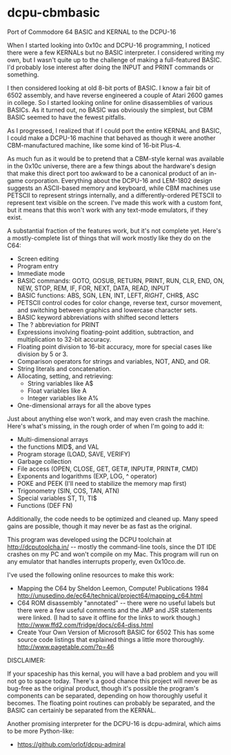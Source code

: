 dcpu-cbmbasic
=============

Port of Commodore 64 BASIC and KERNAL to the DCPU-16

When I started looking into 0x10c and DCPU-16 programming, I noticed
there were a few KERNALs but no BASIC interpreter.  I considered
writing my own, but I wasn't quite up to the challenge of making a
full-featured BASIC.  I'd probably lose interest after doing the
INPUT and PRINT commands or something.

I then considered looking at old 8-bit ports of BASIC.  I know a
fair bit of 6502 assembly, and have reverse engineered a couple of
Atari 2600 games in college.  So I started looking online for online
disassemblies of various BASICs.  As it turned out, no BASIC was
obviously the simplest, but CBM BASIC seemed to have the fewest
pitfalls.

As I progressed, I realized that if I could port the entire KERNAL
and BASIC, I could make a DCPU-16 machine that behaved as though
it were another CBM-manufactured machine, like some kind of 16-bit
Plus-4.

As much fun as it would be to pretend that a CBM-style kernal was
available in the 0x10c universe, there are a few things about the
hardware's design that make this direct port too awkward to be a
canonical product of an in-game corporation.  Everything about the
DCPU-16 and LEM-1802 design suggests an ASCII-based memory and
keyboard, while CBM machines use PETSCII to represent strings
internally, and a differently-ordered PETSCII to represent text
visible on the screen.  I've made this work with a custom font,
but it means that this won't work with any text-mode emulators,
if they exist.  

A substantial fraction of the features work, but it's not complete
yet.  Here's a mostly-complete list of things that will work
mostly like they do on the C64:

* Screen editing
* Program entry
* Immediate mode
* BASIC commands: GOTO, GOSUB, RETURN, PRINT, RUN, CLR, END, ON,
                  NEW, STOP, REM, IF, FOR, NEXT, DATA, READ, INPUT
* BASIC functions: ABS, SGN, LEN, INT, LEFT$, RIGHT$, CHR$, ASC
* PETSCII control codes for color change, reverse text, cursor
  movement, and switching between graphics and lowercase character
  sets.
* BASIC keyword abbreviations with shifted second letters
* The ? abbreviation for PRINT
* Expressions involving floating-point addition, subtraction,
  and multiplication to 32-bit accuracy.
* Floating point division to 16-bit accuracy, more for special
  cases like division by 5 or 3.
* Comparison operators for strings and variables, NOT, AND, and OR.
* String literals and concatenation.
* Allocating, setting, and retrieving:
  * String variables like A$
  * Float variables like A
  * Integer variables like A%
* One-dimensional arrays for all the above types

Just about anything else won't work, and may even crash the machine.
Here's what's missing, in the rough order of when I'm going to add it:
* Multi-dimensional arrays
* the functions MID$, and VAL
* Program storage (LOAD, SAVE, VERIFY)
* Garbage collection
* File access (OPEN, CLOSE, GET, GET#, INPUT#, PRINT#, CMD)
* Exponents and logarithms (EXP, LOG, ^ operator)
* POKE and PEEK (I'll need to stabilize the memory map first)
* Trigonometry (SIN, COS, TAN, ATN)
* Special variables ST, TI, TI$
* Functions (DEF FN)

Additionally, the code needs to be optimized and cleaned up.
Many speed gains are possible, though it may never be as fast
as the original.  

This program was developed using the DCPU toolchain at
http://dcputoolcha.in/ -- mostly the command-line tools,
since the DT IDE crashes on my PC and won't compile on my Mac.
This program will run on any emulator that handles interrupts
properly, even 0x10co.de.

I've used the following online resources to make this work:

* Mapping the C64 by Sheldon Leemon, Compute! Publications 1984
   <http://unusedino.de/ec64/technical/project64/mapping_c64.html>
* C64 ROM disassembly "annotated" -- there were no useful labels
  but there were a few useful comments and the JMP and JSR statements
  were linked.  (I had to save it offline for the links to work though.)
  <http://www.ffd2.com/fridge/docs/c64-diss.html>
* Create Your Own Version of Microsoft BASIC for 6502
  This has some source code listings that explained things a little
  more thoroughly.
  <http://www.pagetable.com/?p=46>

DISCLAIMER:

If your spaceship has this kernal, you will have a bad problem and
you will not go to space today.  There's a good chance this project
will never be as bug-free as the original product, though it's
possible the program's components can be separated, depending on
how thoroughly useful it becomes.  The floating point routines can
probably be separated, and the BASIC can certainly be separated
from the KERNAL.

Another promising interpreter for the DCPU-16 is dcpu-admiral,
which aims to be more Python-like:
* <https://github.com/orlof/dcpu-admiral>



